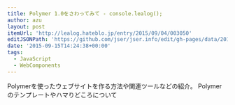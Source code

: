 ```yaml
---
title: Polymer 1.0をさわってみて - console.lealog();
author: azu
layout: post
itemUrl: 'http://lealog.hateblo.jp/entry/2015/09/04/003050'
editJSONPath: 'https://github.com/jser/jser.info/edit/gh-pages/data/2015/09/index.json'
date: '2015-09-15T14:24:38+00:00'
tags:
  - JavaScript
  - WebComponents
---
```

Polymerを使ったウェブサイトを作る方法や関連ツールなどの紹介。
Polymerのテンプレートやハマりどころについて
